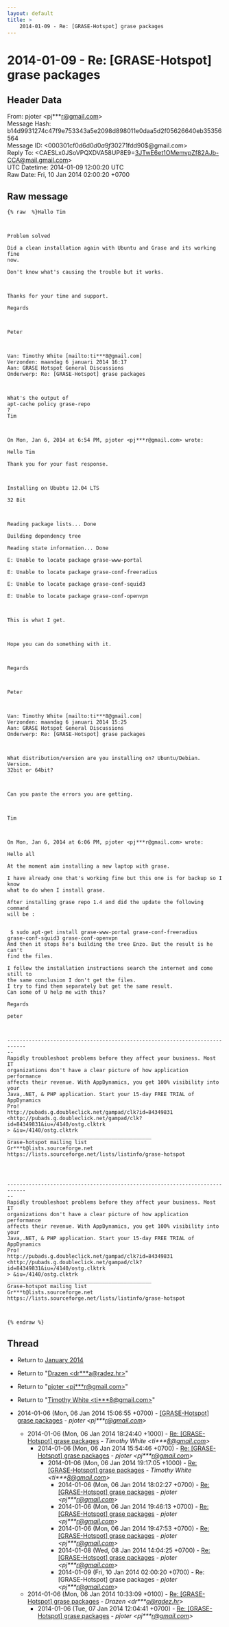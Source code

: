```yaml
---
layout: default
title: >
    2014-01-09 - Re: [GRASE-Hotspot] grase packages
---
```


# 2014-01-09 - Re: [GRASE-Hotspot] grase packages

## Header Data

From: pjoter \<pj***r@gmail.com\><br>
Message Hash: b14d9931274c47f9e753343a5e2098d898011e0daa5d2f05626640eb35356564<br>
Message ID: \<000301cf0d6d$0d0a9f30$271fdd90$@gmail.com\><br>
Reply To: \<CAESLx0JSoVPQXDVA58UP8E9=3JTwE6et1OMemvpZf82AJb-CCA@mail.gmail.com\><br>
UTC Datetime: 2014-01-09 12:00:20 UTC<br>
Raw Date: Fri, 10 Jan 2014 02:00:20 +0700<br>

## Raw message

```
{% raw  %}Hallo Tim

 

Problem solved 

Did a clean installation again with Ubuntu and Grase and its working fine
now.

Don't know what's causing the trouble but it works.

 

Thanks for your time and support.

Regards 

 

Peter

 

Van: Timothy White [mailto:ti***8@gmail.com] 
Verzonden: maandag 6 januari 2014 16:17
Aan: GRASE Hotspot General Discussions
Onderwerp: Re: [GRASE-Hotspot] grase packages

 

What's the output of 
apt-cache policy grase-repo
?
Tim

 

On Mon, Jan 6, 2014 at 6:54 PM, pjoter <pj***r@gmail.com> wrote:

Hello Tim

Thank you for your fast response.

 

Installing on Ububtu 12.04 LTS

32 Bit

 

Reading package lists... Done

Building dependency tree       

Reading state information... Done

E: Unable to locate package grase-www-portal

E: Unable to locate package grase-conf-freeradius

E: Unable to locate package grase-conf-squid3

E: Unable to locate package grase-conf-openvpn

 

This is what I get.

 

Hope you can do something with it.

 

Regards

 

Peter

 

Van: Timothy White [mailto:ti***8@gmail.com] 
Verzonden: maandag 6 januari 2014 15:25
Aan: GRASE Hotspot General Discussions
Onderwerp: Re: [GRASE-Hotspot] grase packages

 

What distribution/version are you installing on? Ubuntu/Debian. Version.
32bit or 64bit?

 

Can you paste the errors you are getting.

 

Tim

 

On Mon, Jan 6, 2014 at 6:06 PM, pjoter <pj***r@gmail.com> wrote:

Hello all

At the moment aim installing a new laptop with grase.

I have already one that's working fine but this one is for backup so I know
what to do when I install grase.

After installing grase repo 1.4 and did the update the following command
will be :

 
 $ sudo apt-get install grase-www-portal grase-conf-freeradius
grase-conf-squid3 grase-conf-openvpn
And then it stops he's building the tree Enzo. But the result is he can't
find the files.
 
I follow the installation instructions search the internet and come still to
the same conclusion I don't get the files.
I try to find them separately but get the same result.
Can some of U help me with this?  
 
Regards
 
peter
 


----------------------------------------------------------------------------
--
Rapidly troubleshoot problems before they affect your business. Most IT
organizations don't have a clear picture of how application performance
affects their revenue. With AppDynamics, you get 100% visibility into your
Java,.NET, & PHP application. Start your 15-day FREE TRIAL of AppDynamics
Pro!
http://pubads.g.doubleclick.net/gampad/clk?id=84349831
<http://pubads.g.doubleclick.net/gampad/clk?id=84349831&iu=/4140/ostg.clktrk
> &iu=/4140/ostg.clktrk
_______________________________________________
Grase-hotspot mailing list
Gr***t@lists.sourceforge.net
https://lists.sourceforge.net/lists/listinfo/grase-hotspot

 


----------------------------------------------------------------------------
--
Rapidly troubleshoot problems before they affect your business. Most IT
organizations don't have a clear picture of how application performance
affects their revenue. With AppDynamics, you get 100% visibility into your
Java,.NET, & PHP application. Start your 15-day FREE TRIAL of AppDynamics
Pro!
http://pubads.g.doubleclick.net/gampad/clk?id=84349831
<http://pubads.g.doubleclick.net/gampad/clk?id=84349831&iu=/4140/ostg.clktrk
> &iu=/4140/ostg.clktrk
_______________________________________________
Grase-hotspot mailing list
Gr***t@lists.sourceforge.net
https://lists.sourceforge.net/lists/listinfo/grase-hotspot

 

{% endraw %}
```

## Thread

+ Return to [January 2014](/archive/2014/01)

+ Return to "[Drazen <dr***a<span>@</span>radez.hr>](/authors/dr___a_at_radez_hr)"
+ Return to "[pjoter <pj***r<span>@</span>gmail.com>](/authors/pj___r_at_gmail_com)"
+ Return to "[Timothy White <ti***8<span>@</span>gmail.com>](/authors/ti___8_at_gmail_com)"

+ 2014-01-06 (Mon, 06 Jan 2014 15:06:55 +0700) - [[GRASE-Hotspot] grase packages](/archive/2014/01/ee8589369ef3f35400f7451c9a17c2781a0e6f00600ae2ffbea698035038c890) - _pjoter \<pj***r@gmail.com\>_
  + 2014-01-06 (Mon, 06 Jan 2014 18:24:40 +1000) - [Re: [GRASE-Hotspot] grase packages](/archive/2014/01/228441e0bf2ec03fbbed412509a6378e92187bc58be39fd8e2cf5452c348e657) - _Timothy White \<ti***8@gmail.com\>_
    + 2014-01-06 (Mon, 06 Jan 2014 15:54:46 +0700) - [Re: [GRASE-Hotspot] grase packages](/archive/2014/01/a997824c221ecd97accfa8215f5aee26ddcc0f5cb831998333f2753f953cdab5) - _pjoter \<pj***r@gmail.com\>_
      + 2014-01-06 (Mon, 06 Jan 2014 19:17:05 +1000) - [Re: [GRASE-Hotspot] grase packages](/archive/2014/01/f823004a4e2494844711413132e288e5940ae4516005fee41fdbbe9af3cfea00) - _Timothy White \<ti***8@gmail.com\>_
        + 2014-01-06 (Mon, 06 Jan 2014 18:02:27 +0700) - [Re: [GRASE-Hotspot] grase packages](/archive/2014/01/e4b14b746d7835240dc49c6571a4c4753aaa1209adf9ead642aa23f23f8b3d73) - _pjoter \<pj***r@gmail.com\>_
        + 2014-01-06 (Mon, 06 Jan 2014 19:46:13 +0700) - [Re: [GRASE-Hotspot] grase packages](/archive/2014/01/bbf6de3b83f338e08eacbdc9127818f404ca897804d9b3592e8197b2b85f6526) - _pjoter \<pj***r@gmail.com\>_
        + 2014-01-06 (Mon, 06 Jan 2014 19:47:53 +0700) - [Re: [GRASE-Hotspot] grase packages](/archive/2014/01/9942318697a9e21efe6d88e03c7c2ba0bbcc5ccc43326d40cb2db10fb3b8fd4d) - _pjoter \<pj***r@gmail.com\>_
        + 2014-01-08 (Wed, 08 Jan 2014 14:04:25 +0700) - [Re: [GRASE-Hotspot] grase packages](/archive/2014/01/89d514c027de64f80bb2f19ddd70569dc5e4492e36c82175d5fa4b0383f21366) - _pjoter \<pj***r@gmail.com\>_
        + 2014-01-09 (Fri, 10 Jan 2014 02:00:20 +0700) - Re: [GRASE-Hotspot] grase packages - _pjoter \<pj***r@gmail.com\>_
  + 2014-01-06 (Mon, 06 Jan 2014 10:33:09 +0100) - [Re: [GRASE-Hotspot] grase packages](/archive/2014/01/0ac3585d0df578682faf8f009fd28c5caa417c9c1f7db4132c6527bf187b1483) - _Drazen \<dr***a@radez.hr\>_
    + 2014-01-06 (Tue, 07 Jan 2014 12:04:41 +0700) - [Re: [GRASE-Hotspot] grase packages](/archive/2014/01/0a42a8f0fd274479c5d09283a1657efeca7557e7681e47b0a2c7d0bbb8c76eb4) - _pjoter \<pj***r@gmail.com\>_

